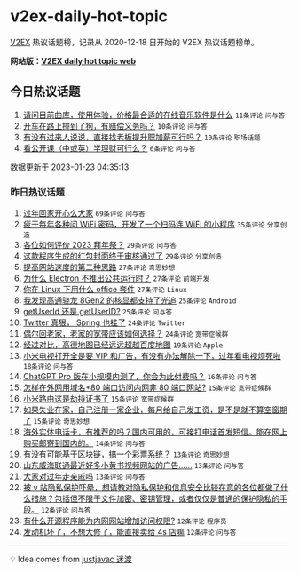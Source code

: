 # v2ex-daily-hot-topic

[V2EX](https://www.v2ex.com/) 热议话题榜，记录从 2020-12-18 日开始的 V2EX 热议话题榜单。

**网站版：[V2EX daily hot topic web](https://boojack.github.io/v2ex-daily-hot-topic-web/)**

## 今日热议话题

<!-- TODAY BEGIN -->

1. [请问目前曲库，使用体验，价格最合适的在线音乐软件是什么](https://www.v2ex.com/t/910323) `11条评论` `问与答`
1. [开车在路上撞到了狗，有赔偿义务吗？](https://www.v2ex.com/t/910324) `10条评论` `问与答`
1. [有没有过来人说说，直接找老板提升职加薪可行吗？](https://www.v2ex.com/t/910317) `10条评论` `职场话题`
1. [看公开课（中或英）学理财可行么？](https://www.v2ex.com/t/910319) `6条评论` `问与答`

数据更新于 2023-01-23 04:35:13

<!-- TODAY END -->

### 昨日热议话题

<!-- YESTERDAY BEGIN -->

1. [过年回家开心么大家](https://www.v2ex.com/t/910234) `69条评论` `问与答`
1. [疲于每年各种问 WiFi 密码，开发了一个扫码连 WiFi 的小程序](https://www.v2ex.com/t/910232) `35条评论` `分享创造`
1. [各位如何评价 2023 拜年祭？](https://www.v2ex.com/t/910222) `29条评论` `问与答`
1. [这款程序生成的红包封面终于审核通过了](https://www.v2ex.com/t/910245) `29条评论` `分享创造`
1. [提高网站速度的第二种思路](https://www.v2ex.com/t/910229) `27条评论` `奇思妙想`
1. [为什么 Electron 不推出公共运行时？](https://www.v2ex.com/t/910242) `27条评论` `前端开发`
1. [你在 Linux 下用什么 office 套件](https://www.v2ex.com/t/910259) `27条评论` `Linux`
1. [我发现高通骁龙 8Gen2 的核显都支持了光追](https://www.v2ex.com/t/910225) `25条评论` `Android`
1. [getUserId 还是 getUserID?](https://www.v2ex.com/t/910246) `25条评论` `问与答`
1. [Twitter 真狠， Spring 也挂了](https://www.v2ex.com/t/910247) `24条评论` `Twitter`
1. [偶尔回老家，老家的宽带应该如何选择？](https://www.v2ex.com/t/910273) `24条评论` `宽带症候群`
1. [经过对比，高德地图已经远远超越百度地图](https://www.v2ex.com/t/910277) `19条评论` `Apple`
1. [小米电视打开全是要 VIP 和广告，有没有办法解除一下，过年看电视烦死啦](https://www.v2ex.com/t/910265) `18条评论` `问与答`
1. [ChatGPT Pro 版在小规模内测了，你会为此付费吗？](https://www.v2ex.com/t/910270) `16条评论` `问与答`
1. [怎样在外网用域名+80 端口访问内网非 80 端口网站?](https://www.v2ex.com/t/910253) `15条评论` `宽带症候群`
1. [小米路由这是劫持证书了](https://www.v2ex.com/t/910237) `15条评论` `宽带症候群`
1. [如果失业在家，自己注册一家企业，每月给自己发工资，是不是就不算空窗期了](https://www.v2ex.com/t/910224) `15条评论` `奇思妙想`
1. [海外实体电话卡，有推荐的吗？国内可用的，可接打电话首发短信。能在网上购买邮寄到国内的。](https://www.v2ex.com/t/910249) `14条评论` `问与答`
1. [有没有可能基于区块链，搞一个彩票系统？](https://www.v2ex.com/t/910268) `13条评论` `奇思妙想`
1. [山东威海联通最近好多小黄书视频网站的广告……](https://www.v2ex.com/t/910251) `13条评论` `问与答`
1. [大家对过年走亲戚吗](https://www.v2ex.com/t/910250) `13条评论` `问与答`
1. [被 v 站隐私保护吓晕，想请教对隐私保护和信息安全比较在意的各位都做了什么措施？包括但不限于文件加密、密钥管理，或者仅仅是普通的保护隐私的手段。](https://www.v2ex.com/t/910294) `12条评论` `问与答`
1. [有什么开源程序能为内网网站增加访问权限?](https://www.v2ex.com/t/910263) `12条评论` `程序员`
1. [发动机坏了，不想大修了，能直接卖给 4s 店嘛](https://www.v2ex.com/t/910227) `12条评论` `问与答`

<!-- YESTERDAY END -->

---

💡 Idea comes from [justjavac 迷渡](https://github.com/justjavac/)
